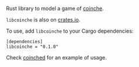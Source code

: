 Rust library to model a game of [coinche](https://en.wikipedia.org/wiki/Coinche).

`libcoinche` is also on [crates.io](https://crates.io/crates/libcoinche/).

To use, add `libcoinche` to your Cargo dependencies:
```
[dependencies]
libcoinche = "0.1.0"
```

Check [coinched](https://github.com/Gyscos/coinched) for an example of usage.
